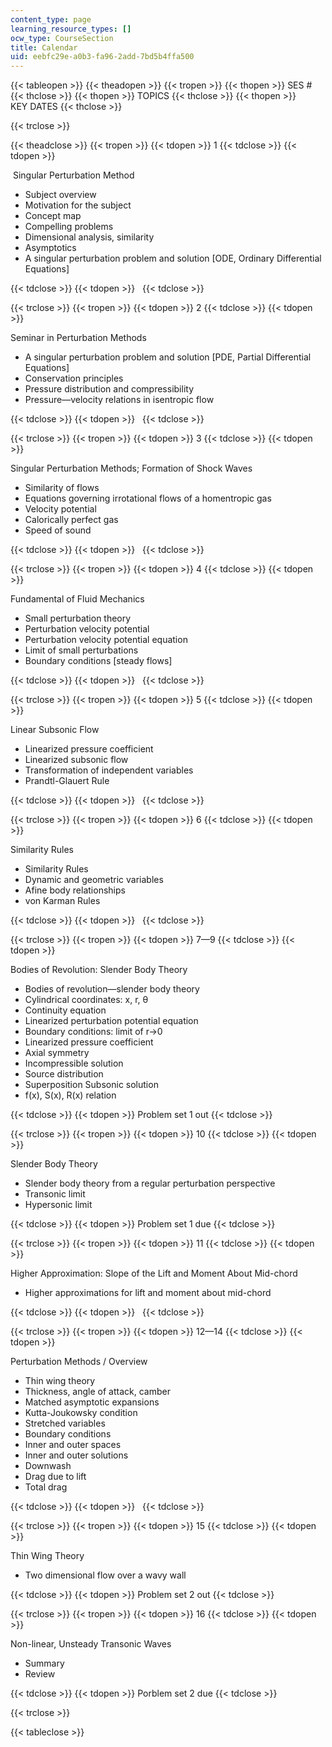 ```yaml
---
content_type: page
learning_resource_types: []
ocw_type: CourseSection
title: Calendar
uid: eebfc29e-a0b3-fa96-2add-7bd5b4ffa500
---
```


{{< tableopen >}}
{{< theadopen >}}
{{< tropen >}}
{{< thopen >}}
SES #
{{< thclose >}}
{{< thopen >}}
TOPICS
{{< thclose >}}
{{< thopen >}}
KEY DATES
{{< thclose >}}

{{< trclose >}}

{{< theadclose >}}
{{< tropen >}}
{{< tdopen >}}
1
{{< tdclose >}}
{{< tdopen >}}


 Singular Perturbation Method

*   Subject overview
*   Motivation for the subject
*   Concept map
*   Compelling problems
*   Dimensional analysis, similarity
*   Asymptotics
*   A singular perturbation problem and solution \[ODE, Ordinary Differential Equations\]


{{< tdclose >}}
{{< tdopen >}}
 
{{< tdclose >}}

{{< trclose >}}
{{< tropen >}}
{{< tdopen >}}
2
{{< tdclose >}}
{{< tdopen >}}


Seminar in Perturbation Methods

*   A singular perturbation problem and solution \[PDE, Partial Differential Equations\]
*   Conservation principles
*   Pressure distribution and compressibility
*   Pressure—velocity relations in isentropic flow


{{< tdclose >}}
{{< tdopen >}}
 
{{< tdclose >}}

{{< trclose >}}
{{< tropen >}}
{{< tdopen >}}
3
{{< tdclose >}}
{{< tdopen >}}


Singular Perturbation Methods; Formation of Shock Waves

*   Similarity of flows
*   Equations governing irrotational flows of a homentropic gas
*   Velocity potential
*   Calorically perfect gas
*   Speed of sound


{{< tdclose >}}
{{< tdopen >}}
 
{{< tdclose >}}

{{< trclose >}}
{{< tropen >}}
{{< tdopen >}}
4
{{< tdclose >}}
{{< tdopen >}}


Fundamental of Fluid Mechanics

*   Small perturbation theory
*   Perturbation velocity potential
*   Perturbation velocity potential equation
*   Limit of small perturbations
*   Boundary conditions \[steady flows\]


{{< tdclose >}}
{{< tdopen >}}
 
{{< tdclose >}}

{{< trclose >}}
{{< tropen >}}
{{< tdopen >}}
5
{{< tdclose >}}
{{< tdopen >}}


Linear Subsonic Flow

*   Linearized pressure coefficient
*   Linearized subsonic flow
*   Transformation of independent variables
*   Prandtl-Glauert Rule


{{< tdclose >}}
{{< tdopen >}}
 
{{< tdclose >}}

{{< trclose >}}
{{< tropen >}}
{{< tdopen >}}
6
{{< tdclose >}}
{{< tdopen >}}


Similarity Rules

*   Similarity Rules
*   Dynamic and geometric variables
*   Afine body relationships
*   von Karman Rules


{{< tdclose >}}
{{< tdopen >}}
 
{{< tdclose >}}

{{< trclose >}}
{{< tropen >}}
{{< tdopen >}}
7—9
{{< tdclose >}}
{{< tdopen >}}


Bodies of Revolution: Slender Body Theory

*   Bodies of revolution—slender body theory
*   Cylindrical coordinates: x, r, θ
*   Continuity equation
*   Linearized perturbation potential equation
*   Boundary conditions: limit of r->0
*   Linearized pressure coefficient
*   Axial symmetry
*   Incompressible solution
*   Source distribution
*   Superposition Subsonic solution
*   f(x), S(x), R(x) relation


{{< tdclose >}}
{{< tdopen >}}
Problem set 1 out
{{< tdclose >}}

{{< trclose >}}
{{< tropen >}}
{{< tdopen >}}
10
{{< tdclose >}}
{{< tdopen >}}


Slender Body Theory

*   Slender body theory from a regular perturbation perspective
*   Transonic limit
*   Hypersonic limit


{{< tdclose >}}
{{< tdopen >}}
Problem set 1 due
{{< tdclose >}}

{{< trclose >}}
{{< tropen >}}
{{< tdopen >}}
11
{{< tdclose >}}
{{< tdopen >}}


Higher Approximation: Slope of the Lift and Moment About Mid-chord

*   Higher approximations for lift and moment about mid-chord


{{< tdclose >}}
{{< tdopen >}}
 
{{< tdclose >}}

{{< trclose >}}
{{< tropen >}}
{{< tdopen >}}
12—14
{{< tdclose >}}
{{< tdopen >}}


Perturbation Methods / Overview

*   Thin wing theory
*   Thickness, angle of attack, camber
*   Matched asymptotic expansions
*   Kutta-Joukowsky condition
*   Stretched variables
*   Boundary conditions
*   Inner and outer spaces
*   Inner and outer solutions
*   Downwash
*   Drag due to lift
*   Total drag


{{< tdclose >}}
{{< tdopen >}}
 
{{< tdclose >}}

{{< trclose >}}
{{< tropen >}}
{{< tdopen >}}
15
{{< tdclose >}}
{{< tdopen >}}


Thin Wing Theory

*   Two dimensional flow over a wavy wall


{{< tdclose >}}
{{< tdopen >}}
Problem set 2 out
{{< tdclose >}}

{{< trclose >}}
{{< tropen >}}
{{< tdopen >}}
16
{{< tdclose >}}
{{< tdopen >}}


Non-linear, Unsteady Transonic Waves

*   Summary
*   Review


{{< tdclose >}}
{{< tdopen >}}
Porblem set 2 due
{{< tdclose >}}

{{< trclose >}}

{{< tableclose >}}